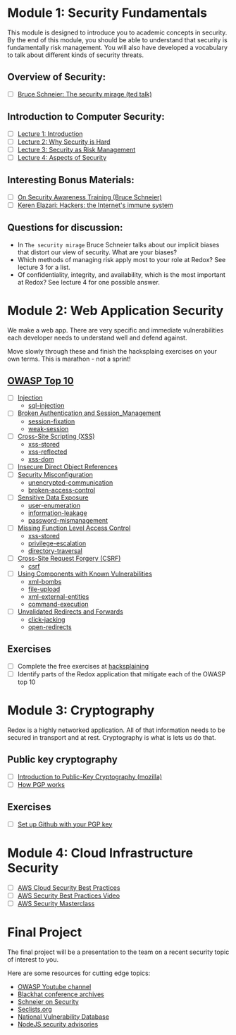 # Module 1: Security Fundamentals
This module is designed to introduce you to academic concepts in security. 
By the end of this module, you should be able to understand that security is fundamentally risk management. 
You will also have developed a vocabulary to talk about different kinds of security threats.

## Overview of Security:
- [ ] [Bruce Schneier: The security mirage (ted talk)](https://www.ted.com/talks/bruce_schneier?language=en)

## Introduction to Computer Security:

- [ ]  [Lecture 1: Introduction](https://www.cs.utexas.edu/~byoung/cs361/lecture1.pdf)
- [ ] [Lecture 2: Why Security is Hard](https://www.cs.utexas.edu/~byoung/cs361/lecture2.pdf)
- [ ] [Lecture 3: Security as Risk Management](https://www.cs.utexas.edu/~byoung/cs361/lecture3.pdf)
- [ ] [Lecture 4: Aspects of Security](https://www.cs.utexas.edu/~byoung/cs361/lecture4.pdf)

## Interesting Bonus Materials:
- [ ] [On Security Awareness Training (Bruce Schneier)](http://www.darkreading.com/risk/on-security-awareness-training/d/d-id/1139381?)
- [ ] [Keren Elazari: Hackers: the Internet's immune system](https://www.ted.com/playlists/10/who_are_the_hackers)

## Questions for discussion:
- In `The security mirage` Bruce Schneier talks about our implicit biases that distort our view of security. What are your biases?
- Which methods of managing risk apply most to your role at Redox? See lecture 3 for a list.  
- Of confidentiality, integrity, and availability, which is the most important at Redox? See lecture 4 for one possible answer. 

# Module 2: Web Application Security
We make a web app. There are very specific and immediate vulnerabilities each developer needs to understand well and defend against.

Move slowly through these and finish the hacksplaing exercises on your own terms. This is marathon - not a sprint!

## [OWASP Top 10](https://www.owasp.org/index.php/Top_10_2013-Top_10)
- [ ] [Injection](https://www.owasp.org/index.php/Top_10_2013-A1-Injection) 
  - [sql-injection](https://www.hacksplaining.com/exercises/sql-injection)
- [ ] [Broken Authentication and Session_Management](https://www.owasp.org/index.php/Top_10_2013-A2-Broken_Authentication_and_Session_Management) 
  - [session-fixation](https://www.hacksplaining.com/exercises/session-fixation)
  - [weak-session](https://www.hacksplaining.com/exercises/weak-session)
- [ ] [Cross-Site Scripting (XSS)](https://www.owasp.org/index.php/Top_10_2013-A3-Cross-Site_Scripting_(XSS)) 
  - [xss-stored](https://www.hacksplaining.com/exercises/xss-stored)
  - [xss-reflected](https://www.hacksplaining.com/exercises/xss-reflected)
  - [xss-dom](https://www.hacksplaining.com/exercises/xss-dom)
- [ ] [Insecure Direct Object References](https://www.owasp.org/index.php/Top_10_2013-A4-Insecure_Direct_Object_References) 
- [ ] [Security Misconfiguration](https://www.owasp.org/index.php/Top_10_2013-A5-Security_Misconfiguration) 
  - [unencrypted-communication](https://www.hacksplaining.com/exercises/unencrypted-communication)
  - [broken-access-control](https://www.hacksplaining.com/exercises/broken-access-control)
- [ ] [Sensitive Data Exposure](https://www.owasp.org/index.php/Top_10_2013-A6-Sensitive_Data_Exposure) 
  - [user-enumeration](https://www.hacksplaining.com/exercises/user-enumeration)
  - [information-leakage](https://www.hacksplaining.com/exercises/information-leakage)
  - [password-mismanagement](https://www.hacksplaining.com/exercises/password-mismanagement)
- [ ] [Missing Function Level Access Control](https://www.owasp.org/index.php/Top_10_2013-A7-Missing_Function_Level_Access_Control) 
  - [xss-stored](https://www.hacksplaining.com/exercises/xss-stored)
  - [privilege-escalation](https://www.hacksplaining.com/exercises/privilege-escalation)
  - [directory-traversal](https://www.hacksplaining.com/exercises/directory-traversal)
- [ ] [Cross-Site Request Forgery (CSRF)](https://www.owasp.org/index.php/Top_10_2013-A8-Cross-Site_Request_Forgery_(CSRF)) 
  - [csrf](https://www.hacksplaining.com/exercises/csrf)
- [ ] [Using Components with Known Vulnerabilities](https://www.owasp.org/index.php/Top_10_2013-A9-Using_Components_with_Known_Vulnerabilities) 
  - [xml-bombs](https://www.hacksplaining.com/exercises/xml-bombs)
  - [file-upload](https://www.hacksplaining.com/exercises/file-upload)
  - [xml-external-entities](https://www.hacksplaining.com/exercises/xml-external-entities)
  - [command-execution](https://www.hacksplaining.com/exercises/command-execution)
- [ ] [Unvalidated Redirects and Forwards](https://www.owasp.org/index.php/Top_10_2013-A10-Unvalidated_Redirects_and_Forwards) 
  - [click-jacking](https://www.hacksplaining.com/exercises/click-jacking)
  - [open-redirects](https://www.hacksplaining.com/exercises/open-redirects)


## Exercises
- [ ] Complete the free exercises at [hacksplaining](https://www.hacksplaining.com)
- [ ] Identify parts of the Redox application that mitigate each of the OWASP top 10

# Module 3: Cryptography
Redox is a highly networked application. All of that information needs to be secured in transport and at rest. Cryptography is what is lets us do that. 

## Public key cryptography
- [ ] [Introduction to Public-Key Cryptography (mozilla)](https://developer.mozilla.org/en-US/docs/Archive/Security/Introduction_to_Public-Key_Cryptography)
- [ ] [How PGP works](http://www.pgpi.org/doc/pgpintro/)

## Exercises
- [ ] [Set up Github with your PGP key](https://help.github.com/articles/signing-commits-using-gpg/)


# Module 4: Cloud Infrastructure Security
- [ ] [AWS Cloud Security Best Practices](https://d0.awsstatic.com/whitepapers/Security/AWS_Security_Best_Practices.pdf) 
- [ ] [AWS Security Best Practices Video](https://www.youtube.com/watch?v=rXPyGDWKHIo)
- [ ] [AWS Security Masterclass](https://www.youtube.com/watch?v=zU1x5SfKEzs)

# Final Project
The final project will be a presentation to the team on a recent security topic of interest to you.

Here are some resources for cutting edge topics: 
- [OWASP Youtube channel](https://www.youtube.com/channel/UCe8j61ABYDuPTdtjItD2veA)
- [Blackhat conference archives](https://www.blackhat.com/html/archives.html) 
- [Schneier on Security](https://www.schneier.com/) 
- [Seclists.org](http://seclists.org/oss-sec/)
- [National Vulnerability Database](https://nvd.nist.gov/home.cfm)
- [NodeJS security advisories](https://nodesecurity.io/advisories/)
